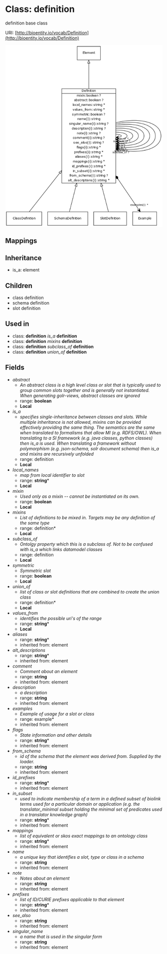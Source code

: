 # Class: definition


definition base class

URI: [http://bioentity.io/vocab/Definition](http://bioentity.io/vocab/Definition)

![img](images/Definition.png)
## Mappings

## Inheritance

 *  is_a: element
## Children

 * class definition
 * schema definition
 * slot definition
## Used in

 *  class: **definition** *is_a* **definition**
 *  class: **definition** *mixins* **definition**
 *  class: **definition** *subclass_of* **definition**
 *  class: **definition** *union_of* **definition**
## Fields

 * _abstract_
    * _An abstract class is a high level class or slot that is typically used to group common slots together and is generally not instantiated. When generating golr-views, abstract classes are ignored_
    * range: **boolean**
    * __Local__
 * _is_a_
    * _specifies single-inheritance between classes and slots. While multiple inheritance is not allowed, mixins can be provided effectively providing the same thing. The semantics are the same when translated to formalisms that allow MI (e.g. RDFS/OWL). When translating to a SI framework (e.g. java classes, python classes) then is_a is used. When translating a framework without polymorphism (e.g. json-schema, solr document schema) then is_a and mixins are recursively unfolded_
    * range: definition
    * __Local__
 * _local_names_
    * _map from local identifier to slot_
    * range: **string***
    * __Local__
 * _mixin_
    * _Used only as a mixin -- cannot be instantiated on its own._
    * range: **boolean**
    * __Local__
 * _mixins_
    * _List of definitions to be mixed in. Targets may be any definition of the same type_
    * range: definition*
    * __Local__
 * _subclass_of_
    * _Ontolgy property which this is a subclass of. Not to be confused with is_a which links datamodel classes_
    * range: definition
    * __Local__
 * _symmetric_
    * _Symmetric slot_
    * range: **boolean**
    * __Local__
 * _union_of_
    * _list of class or slot definitions that are combined to create the union class_
    * range: definition*
    * __Local__
 * _values_from_
    * _identifies the possible uri's of the range_
    * range: **string***
    * __Local__
 * _aliases_
    * range: **string***
    * inherited from: element
 * _alt_descriptions_
    * range: **string***
    * inherited from: element
 * _comment_
    * _Comment about an element_
    * range: **string**
    * inherited from: element
 * _description_
    * _a description_
    * range: **string**
    * inherited from: element
 * _examples_
    * _Example of usage for a slot or class_
    * range: example*
    * inherited from: element
 * _flags_
    * _State information and other details_
    * range: **string***
    * inherited from: element
 * _from_schema_
    * _id of the schema that the element was derived from.  Supplied by the loader._
    * range: **string**
    * inherited from: element
 * _id_prefixes_
    * range: **string***
    * inherited from: element
 * _in_subset_
    * _used to indicate membership of a term in a defined subset of biolink terms used for a particular domain or application (e.g. the translator_minimal subset holding the minimal set of predicates used in a translator knowledge graph)_
    * range: **string***
    * inherited from: element
 * _mappings_
    * _list of equivalent or skos exact mappings to an ontology class_
    * range: **string***
    * inherited from: element
 * _name_
    * _a unique key that identifies a slot, type or class in a schema_
    * range: **string**
    * inherited from: element
 * _note_
    * _Notes about an element_
    * range: **string**
    * inherited from: element
 * _prefixes_
    * _list of ID/CURIE prefixes applicable to that element_
    * range: **string***
    * inherited from: element
 * _see_also_
    * range: **string**
    * inherited from: element
 * _singular_name_
    * _a name that is used in the singular form_
    * range: **string**
    * inherited from: element
